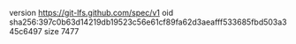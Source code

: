 version https://git-lfs.github.com/spec/v1
oid sha256:397c0b63d14219db19523c56e61cf89fa62d3aeafff533685fbd503a345c6497
size 7477
